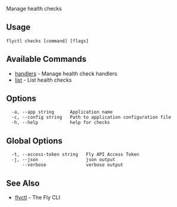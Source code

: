Manage health checks

## Usage
~~~
flyctl checks [command] [flags]
~~~

## Available Commands
* [handlers](/docs/flyctl/checks-handlers/)	 - Manage health check handlers
* [list](/docs/flyctl/checks-list/)	 - List health checks

## Options

~~~
  -a, --app string      Application name
  -c, --config string   Path to application configuration file
  -h, --help            help for checks
~~~

## Global Options

~~~
  -t, --access-token string   Fly API Access Token
  -j, --json                  json output
      --verbose               verbose output
~~~

## See Also

* [flyctl](/docs/flyctl/help/)	 - The Fly CLI

